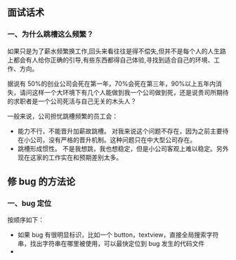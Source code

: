 ## 面试话术

### 一、为什么跳槽这么频繁？

如果只是为了薪水频繁换工作,回头来看往往是得不偿失,但并不是每个人的人生路上都会有人给你正确的引导,有些东西都得自己体验,寻找到适合自己的环境、工作、方向。

据说有 50%的创业公司会死在第一年，70%会死在第三年，90%以上五年内消失，请问这样一个大环境下有几个人能做到我一个公司做到死，还是说贵司所期待的求职者是一个公司死活与自己无关的木头人？

一般来说，公司担忧跳槽频繁的员工会：
* 能力不行，不能晋升加薪故跳槽。
对我来说这个问题不存在，因为之前主要待在小公司，没有严格的晋升机制。这种问题只在中大型公司存在。
* 跳槽形成惯性。
不是我想跳，我也想稳定，但是小公司客观上难以稳定。另外现在这家的工作实在和预期差别太多。




## 修 bug 的方法论

### 一、bug 定位

按顺序如下：

* 如果 bug 有很明显标识，比如一个 button，textview，直接全局搜索字符串，找出字符串在哪里被使用，可以最快定位到 bug 发生的代码文件
* 

